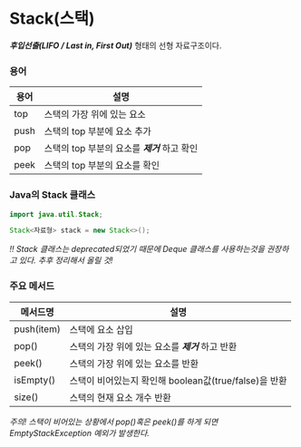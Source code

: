 # Stack(스택)

**_후입선출(LIFO / Last in, First Out)_** 형태의 선형 자료구조이다.

### 용어

| 용어 | 설명                                          |
| ---- | --------------------------------------------- |
| top  | 스택의 가장 위에 있는 요소                    |
| push | 스택의 top 부분에 요소 추가                   |
| pop  | 스택의 top 부분의 요소를 **_제거_** 하고 확인 |
| peek | 스택의 top 부분의 요소를 확인                 |

### Java의 Stack 클래스

```java
import java.util.Stack;

Stack<자료형> stack = new Stack<>();
```

_!! Stack 클래스는 deprecated되었기 때문에 Deque 클래스를 사용하는것을 권장하고 있다. 추후 정리해서 올릴 것!_

### 주요 메서드

| 메서드명   | 설명                                                  |
| ---------- | ----------------------------------------------------- |
| push(item) | 스택에 요소 삽입                                      |
| pop()      | 스택의 가장 위에 있는 요소를 **_제거_** 하고 반환     |
| peek()     | 스택의 가장 위에 있는 요소를 반환                     |
| isEmpty()  | 스택이 비어있는지 확인해 boolean값(true/false)을 반환 |
| size()     | 스택의 현재 요소 개수 반환                            |

_주의! 스택이 비어있는 상황에서 pop()혹은 peek()를 하게 되면 EmptyStackException 예외가 발생한다._
